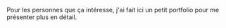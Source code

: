 Pour les personnes que ça intéresse, j'ai fait ici un petit portfolio pour me présenter plus en détail.
